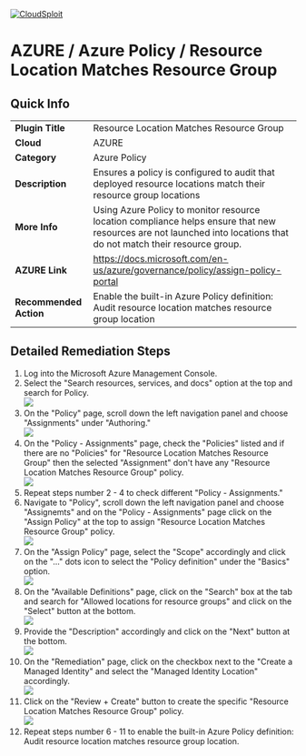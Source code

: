 [![CloudSploit](https://cloudsploit.com/img/logo-new-big-text-100.png "CloudSploit")](https://cloudsploit.com)

# AZURE / Azure Policy / Resource Location Matches Resource Group

## Quick Info

| | |
|-|-|
| **Plugin Title** | Resource Location Matches Resource Group |
| **Cloud** | AZURE |
| **Category** | Azure Policy |
| **Description** | Ensures a policy is configured to audit that deployed resource locations match their resource group locations |
| **More Info** | Using Azure Policy to monitor resource location compliance helps ensure that new resources are not launched into locations that do not match their resource group. |
| **AZURE Link** | https://docs.microsoft.com/en-us/azure/governance/policy/assign-policy-portal |
| **Recommended Action** | Enable the built-in Azure Policy definition: Audit resource location matches resource group location |

## Detailed Remediation Steps
1. Log into the Microsoft Azure Management Console.
2. Select the "Search resources, services, and docs" option at the top and search for Policy. </br> <img src="/resources/azure/azurepolicy/resource-location-matches-resource-group/step2.png"/>
3. On the "Policy" page, scroll down the left navigation panel and choose "Assignments" under "Authoring."</br> <img src="/resources/azure/azurepolicy/resource-location-matches-resource-group/step3.png"/>
4. On the "Policy - Assignments" page, check the "Policies" listed and if there are no "Policies" for "Resource Location Matches Resource Group" then the selected "Assignment" don't have any "Resource Location Matches Resource Group" policy.</br> <img src="/resources/azure/azurepolicy/resource-location-matches-resource-group/step4.png"/>
5. Repeat steps number 2 - 4 to check different "Policy - Assignments."</br>
6. Navigate to "Policy", scroll down the left navigation panel and choose "Assignemts" and on the "Policy - Assignments" page click on the "Assign Policy" at the top to assign "Resource Location Matches Resource Group" policy.</br> <img src="/resources/azure/azurepolicy/resource-location-matches-resource-group/step6.png"/>
7. On the "Assign Policy" page, select the "Scope" accordingly and click on the "..." dots icon to select the "Policy definition" under the "Basics" option.</br> <img src="/resources/azure/azurepolicy/resource-location-matches-resource-group/step7.png"/>
8. On the "Available Definitions" page, click on the "Search" box at the tab and search for "Allowed locations for resource groups" and click on the "Select" button at the bottom.</br> <img src="/resources/azure/azurepolicy/resource-location-matches-resource-group/step8.png"/>
9. Provide the "Description" accordingly and click on the "Next" button at the bottom.</br> <img src="/resources/azure/azurepolicy/resource-location-matches-resource-group/step9.png"/>
10. On the "Remediation" page, click on the checkbox next to the "Create a Managed Identity" and select the "Managed Identity Location" accordingly.</br> <img src="/resources/azure/azurepolicy/resource-location-matches-resource-group/step11.png"/>
11. Click on the "Review + Create" button to create the specific "Resource Location Matches Resource Group" policy.</br> <img src="/resources/azure/azurepolicy/resource-location-matches-resource-group/step12.png"/>
12. Repeat steps number 6 - 11 to enable the built-in Azure Policy definition: Audit resource location matches resource group location.</br>
